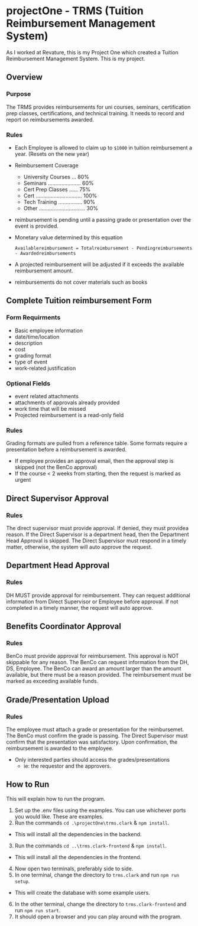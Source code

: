 # projectOne - TRMS (Tuition Reimbursement Management System)
As I worked at Revature, this is my Project One which created a Tuition Reimbursement Management System. This is my project.  

## Overview
### Purpose
The TRMS provides reimbursements for uni courses, seminars, certification prep classes, certifications, and technical training. It needs to record and report on reimbursements awarded. 
### Rules
* Each Employee is allowed to claim up to `$1000` in tuition reimbursement a year. (Resets on the new year)
* Reimbursement Coverage
  * University Courses ... 80%
  * Seminars ...................... 60%
  * Cert Prep Classes ...... 75%
  * Cert ............................... 100%
  * Tech Training ................ 90%
  * Other ............................... 30%
* reimbursement is pending until a passing grade or presentation over the event is provided.
* Monetary value determined by this equation
  
    `Availablereimbursement = Totalreimbursement - Pendingreimbursements - Awardedreimbursements`
* A projected reimbursement will be adjusted if it exceeds the available reimbursement amount.
* reimbursements do not cover materials such as books
  
## Complete Tuition reimbursement Form
### Form Requirments
* Basic employee information
* date/time/location
* description
* cost
* grading format
* type of event
* work-related justification
### Optional Fields
* event related attachments
* attachments of approvals already provided
* work time that will be missed
* Projected reimbursement is a read-only field

### Rules
Grading formats are pulled from a reference table. Some formats require a presentation before a reimbursement is awarded. 
* If employee provides an approval email, then the approval step is skipped (not the BenCo approval)
* If the course < 2 weeks from starting, then the request is marked as urgent

## Direct Supervisor Approval
### Rules
The direct supervisor must provide approval. If denied, they must providea reason. If the Direct Supervisor is a department head, then the Department Head Approval is skipped. The Direct Supervisor must respond in a timely matter, otherwise, the system will auto approve the request. 

## Department Head Approval
### Rules
DH MUST provide approval for reimbursement. They can request additional information from Direct Supervisor or Employee before approval. If not completed in a timely manner, the request will auto approve. 

## Benefits Coordinator Approval
### Rules
BenCo must provide approval for reimbursement. This approval is NOT skippable for any reason. The BenCo can request information from the DH, DS, Employee. The BenCo can award an amount larger than the amount available, but there must be a reason provided. The reimbursement must be marked as exceeding available funds.

## Grade/Presentation Upload
### Rules
The employee must attach a grade or presentation for the reimbursemet. The BenCo must confirm the grade is passing. The Direct Supervisor must confirm that the presentation was satisfactory. Upon confirmation, the reimbursement is awarded to the employee.  
* Only interested parties should access the grades/presentations
  * ie: the requestor and the approvers. 
  
## How to Run
This will explain how to run the program.
1. Set up the .env files using the examples. You can use whichever ports you would like. These are examples.
2. Run the commands `cd .\projectOne\trms.clark` & `npm install`.
 * This will install all the dependencies in the backend.
3. Run the commands `cd ..\trms.clark-frontend` & `npm install`.
 * This will install all the dependencies in the frontend.
4. Now open two terminals, preferably side to side.
5. In one terminal, change the directory to `trms.clark` and run `npm run setup`.
 * This will create the database with some example users. 
6. In the other terminal, change the directory to `trms.clark-frontend` and run `npm run start`.
7. It should open a browser and you can play around with the program. 
